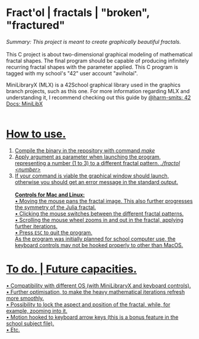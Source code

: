 # Fract'ol | fractals | "broken", "fractured"
<i>Summary: This project is meant to create graphically beautiful fractals.</i><br><br>
This C project is about two-dimensional graphical modeling of mathematical fractal shapes. The final program should be capable of producing infinitely recurring fractal shapes with the parameter applied. This C program is tagged with my school's "42" user account "aviholai".

MiniLibraryX (MLX) is a 42School graphical library used in the graphics branch projects, such as this one. For more information regarding MLX and understanding it, I recommend checking out this guide by <a href="https://github.com/harm-smits">@harm-smits</href>: <a href="https://harm-smits.github.io/42docs/libs/minilibx/introduction.html">42 Docs: MiniLibX</href><br><br>

# How to use.
1. Compile the binary in the repository with command <i>make</i> 
2. Apply argument as parameter when launching the program, representing a number (1 to 3) to a different fractal pattern. <i>./fractol \<number> </i>
3. If your command is viable the graphical window should launch, otherwise you should get an error message in the standard output. <br><br> 
<b>Controls for Mac and Linux:</b> <br> 
• Moving the mouse pans the fractal image. This also further progresses the symmetry of the Julia fractal. <br>
• Clicking the mouse switches between the different fractal patterns. <br>
• Scrolling the mouse wheel zooms in and out in the fractal, applying further iterations. <br>
• Press `ESC` to quit the program. <br>
As the program was initially planned for school computer use, the keyboard controls may not be hooked properly to other than MacOS.

# To do. | Future capacities.

• Compatibility with different OS (with MiniLibraryX and keyboard controls). <br>
• Further optimisation, to make the heavy mathematical iterations refresh more smoothly. <br>
• Possibility to lock the aspect and position of the fractal, while, for example, zooming into it. <br>
• Motion hooked to keyboard arrow keys (this is a bonus feature in the school subject file). <br>
• Etc. <br>
